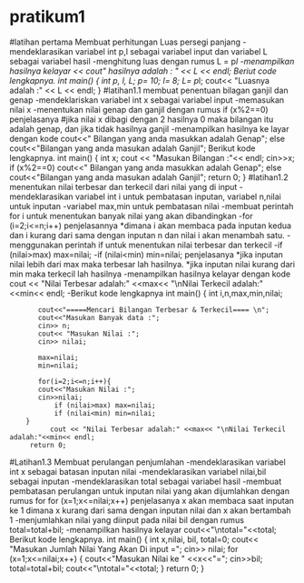 # pratikum1


#latihan pertama Membuat perhitungan Luas persegi panjang
	-mendeklarasikan variabel int p,l sebagai variabel input dan variabel L sebagai variabel hasil
	-menghitung luas dengan rumus L = p*l
	-menampilkan hasilnya kelayar << cout" hasilnya adalah : " << L << endl;
	Beriut code lengkapnya.
	int main()
	{
    	   int p, l, L;
           p= 10;
           l= 8;
           L= p*l;
           cout<< "Luasnya adalah :" << L << endl;
	}
#latihan1.1 membuat penentuan bilagan ganjil dan genap
	-mendeklariskan variabel int x sebagai variabel input
	-memasukan nilai x
	-menentukan nilai genap dan ganjil dengan rumus if (x%2==0)
	penjelasanya #jika nilai x dibagi dengan 2 hasilnya 0 maka bilangan itu adalah genap, dan jika tidak hasilnya ganjil
	-menampilkan hasilnya ke layar dengan kode
	cout<<" Bilangan yang anda masukkan adalah Genap";
	 else
	 cout<<"Bilangan yang anda masukan adalah Ganjil";
	Berikut kode lengkapnya.
	int main()
	{
  	  int x;
  	  cout << "Masukan Bilangan :"<< endl;
 	  cin>>x;
    	  if (x%2==0)
   	  cout<<" Bilangan yang anda masukkan adalah Genap";
          else
    	  cout<<"Bilangan yang anda masukan adalah Ganjil";
    	  return 0;
	}
#latihan1.2 menentukan nilai terbesar dan terkecil dari nilai yang di input
	-mendeklarasikan variabel int i untuk pembatasan inputan, variabel n,nilai untuk inputan
	-variabel max,min untuk pembatasan nilai
	-membuat perintah for i untuk menentukan banyak nilai yang akan dibandingkan
	-for (i=2;i<=n;i++)
	penjelasannya 
	*dimana i akan membaca pada inputan kedua dan i kurang dari sama dengan inputan n dan nilai i akan menambah satu.
	-menggunakan perintah if untuk menentukan nilai terbesar dan terkecil
	-if (nilai>max) max=nilai;
	-if (nilai<min) min=nilai;
	penjelasanya
	*jika inputan nilai lebih dari max maka terbesar lah hasilnya.
	*jika inputan nilai kurang dari min maka terkecil lah hasilnya
	-menampilkan hasilnya kelayar dengan kode
	cout << "Nilai Terbesar adalah:" <<max<< "\nNilai Terkecil adalah:"<<min<< endl;
	-Berikut kode lengkapnya
	int main()
		{
   		   int i,n,max,min,nilai;

   		   cout<<"=====Mencari Bilangan Terbesar & Terkecil==== \n";
   		   cout<<"Masukan Banyak data :";
   		   cin>> n;
  		   cout<< "Masukan Nilai :";
  		   cin>> nilai;

  		   max=nilai;
   		   min=nilai;

   		   for(i=2;i<=n;i++){
   		   cout<<"Masukan Nilai :";
   		   cin>>nilai;
    		   if (nilai>max) max=nilai;
    		   if (nilai<min) min=nilai;
   		}
    		  cout << "Nilai Terbesar adalah:" <<max<< "\nNilai Terkecil adalah:"<<min<< endl;
   		 return 0;
#Latihan1.3 Membuat perulangan penjumlahan
	-mendeklarasikan variabel int x sebagai batasan inputan nilai
	-mendeklarasikan variabel nilai,bil sebagai inputan
	-mendeklarasikan total sebagai variabel hasil
	-membuat pembatasan perulangan untuk inputan nilai yang akan dijumlahkan dengan rumus for
	for (x=1;x<=nilai;x++)
	penjelasanya
	x akan membaca saat inputan ke 1 dimana x kurang dari sama dengan inputan nilai dan x akan bertambah 1
	-menjumlahkan nilai yang diinput pada nilai bil dengan rumus
	total=total+bil;
	-menampilkan hasilnya kelayar cout<<"\ntotal="<<total;
	Berikut kode lengkapnya.
	int main()
		{
 		   int x,nilai, bil, total=0;
                   cout<< "Masukan Jumlah Nilai Yang Akan Di input =";
		   cin>> nilai;
 		   for (x=1;x<=nilai;x++)
 			{
     			  cout<<"Masukan Nilai ke " <<x<<"=";
     			  cin>>bil;
     			  total=total+bil;
    			  cout<<"\ntotal="<<total;
 			}
   		   return 0;
		}